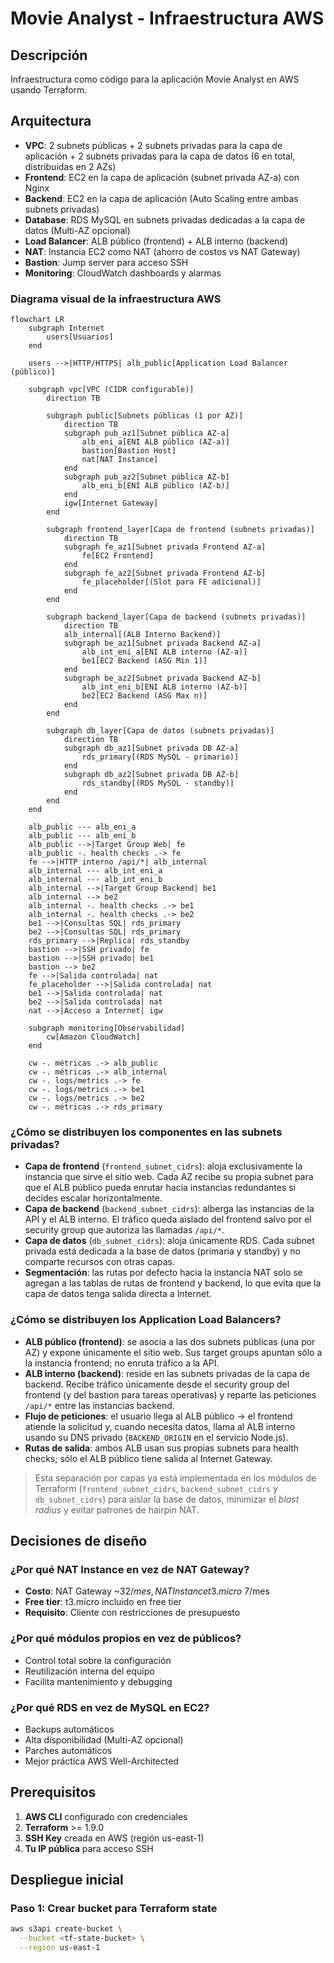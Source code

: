 # Movie Analyst - Infraestructura AWS

## Descripción
Infraestructura como código para la aplicación Movie Analyst en AWS usando Terraform.

## Arquitectura
- **VPC**: 2 subnets públicas + 2 subnets privadas para la capa de aplicación + 2 subnets privadas para la capa de datos (6 en total, distribuidas en 2 AZs)
- **Frontend**: EC2 en la capa de aplicación (subnet privada AZ-a) con Nginx
- **Backend**: EC2 en la capa de aplicación (Auto Scaling entre ambas subnets privadas)
- **Database**: RDS MySQL en subnets privadas dedicadas a la capa de datos (Multi-AZ opcional)
- **Load Balancer**: ALB público (frontend) + ALB interno (backend)
- **NAT**: Instancia EC2 como NAT (ahorro de costos vs NAT Gateway)
- **Bastion**: Jump server para acceso SSH
- **Monitoring**: CloudWatch dashboards y alarmas

### Diagrama visual de la infraestructura AWS

```mermaid
flowchart LR
    subgraph Internet
        users[Usuarios]
    end

    users -->|HTTP/HTTPS| alb_public[Application Load Balancer (público)]

    subgraph vpc[VPC (CIDR configurable)]
        direction TB

        subgraph public[Subnets públicas (1 por AZ)]
            direction TB
            subgraph pub_az1[Subnet pública AZ-a]
                alb_eni_a[ENI ALB público (AZ-a)]
                bastion[Bastion Host]
                nat[NAT Instance]
            end
            subgraph pub_az2[Subnet pública AZ-b]
                alb_eni_b[ENI ALB público (AZ-b)]
            end
            igw[Internet Gateway]
        end

        subgraph frontend_layer[Capa de frontend (subnets privadas)]
            direction TB
            subgraph fe_az1[Subnet privada Frontend AZ-a]
                fe[EC2 Frontend]
            end
            subgraph fe_az2[Subnet privada Frontend AZ-b]
                fe_placeholder[(Slot para FE adicional)]
            end
        end

        subgraph backend_layer[Capa de backend (subnets privadas)]
            direction TB
            alb_internal[(ALB Interno Backend)]
            subgraph be_az1[Subnet privada Backend AZ-a]
                alb_int_eni_a[ENI ALB interno (AZ-a)]
                be1[EC2 Backend (ASG Min 1)]
            end
            subgraph be_az2[Subnet privada Backend AZ-b]
                alb_int_eni_b[ENI ALB interno (AZ-b)]
                be2[EC2 Backend (ASG Max n)]
            end
        end

        subgraph db_layer[Capa de datos (subnets privadas)]
            direction TB
            subgraph db_az1[Subnet privada DB AZ-a]
                rds_primary[(RDS MySQL - primario)]
            end
            subgraph db_az2[Subnet privada DB AZ-b]
                rds_standby[(RDS MySQL - standby)]
            end
        end
    end

    alb_public --- alb_eni_a
    alb_public --- alb_eni_b
    alb_public -->|Target Group Web| fe
    alb_public -. health checks .-> fe
    fe -->|HTTP interno /api/*| alb_internal
    alb_internal --- alb_int_eni_a
    alb_internal --- alb_int_eni_b
    alb_internal -->|Target Group Backend| be1
    alb_internal --> be2
    alb_internal -. health checks .-> be1
    alb_internal -. health checks .-> be2
    be1 -->|Consultas SQL| rds_primary
    be2 -->|Consultas SQL| rds_primary
    rds_primary -->|Replica| rds_standby
    bastion -->|SSH privado| fe
    bastion -->|SSH privado| be1
    bastion --> be2
    fe -->|Salida controlada| nat
    fe_placeholder -->|Salida controlada| nat
    be1 -->|Salida controlada| nat
    be2 -->|Salida controlada| nat
    nat -->|Acceso a Internet| igw

    subgraph monitoring[Observabilidad]
        cw[Amazon CloudWatch]
    end

    cw -. métricas .-> alb_public
    cw -. métricas .-> alb_internal
    cw -. logs/metrics .-> fe
    cw -. logs/metrics .-> be1
    cw -. logs/metrics .-> be2
    cw -. métricas .-> rds_primary
```

### ¿Cómo se distribuyen los componentes en las subnets privadas?

- **Capa de frontend** (`frontend_subnet_cidrs`): aloja exclusivamente la instancia que sirve el sitio web. Cada AZ recibe su propia subnet para que el ALB público pueda enrutar hacia instancias redundantes si decides escalar horizontalmente.
- **Capa de backend** (`backend_subnet_cidrs`): alberga las instancias de la API y el ALB interno. El tráfico queda aislado del frontend salvo por el security group que autoriza las llamadas `/api/*`.
- **Capa de datos** (`db_subnet_cidrs`): aloja únicamente RDS. Cada subnet privada está dedicada a la base de datos (primaria y standby) y no comparte recursos con otras capas.
- **Segmentación**: las rutas por defecto hacia la instancia NAT solo se agregan a las tablas de rutas de frontend y backend, lo que evita que la capa de datos tenga salida directa a Internet.

### ¿Cómo se distribuyen los Application Load Balancers?

- **ALB público (frontend)**: se asocia a las dos subnets públicas (una por AZ) y expone únicamente el sitio web. Sus target groups apuntan sólo a la instancia frontend; no enruta tráfico a la API.
- **ALB interno (backend)**: reside en las subnets privadas de la capa de backend. Recibe tráfico únicamente desde el security group del frontend (y del bastion para tareas operativas) y reparte las peticiones `/api/*` entre las instancias backend.
- **Flujo de peticiones**: el usuario llega al ALB público → el frontend atiende la solicitud y, cuando necesita datos, llama al ALB interno usando su DNS privado (`BACKEND_ORIGIN` en el servicio Node.js).
- **Rutas de salida**: ambos ALB usan sus propias subnets para health checks; sólo el ALB público tiene salida al Internet Gateway.

> Esta separación por capas ya está implementada en los módulos de Terraform (`frontend_subnet_cidrs`, `backend_subnet_cidrs` y `db_subnet_cidrs`) para aislar la base de datos, minimizar el *blast radius* y evitar patrones de hairpin NAT.

## Decisiones de diseño

### ¿Por qué NAT Instance en vez de NAT Gateway?
- **Costo**: NAT Gateway ~$32/mes, NAT Instance t3.micro ~$7/mes
- **Free tier**: t3.micro incluido en free tier
- **Requisito**: Cliente con restricciones de presupuesto

### ¿Por qué módulos propios en vez de públicos?
- Control total sobre la configuración
- Reutilización interna del equipo
- Facilita mantenimiento y debugging

### ¿Por qué RDS en vez de MySQL en EC2?
- Backups automáticos
- Alta disponibilidad (Multi-AZ opcional)
- Parches automáticos
- Mejor práctica AWS Well-Architected

## Prerequisitos
1. **AWS CLI** configurado con credenciales
2. **Terraform** >= 1.9.0
3. **SSH Key** creada en AWS (región us-east-1)
4. **Tu IP pública** para acceso SSH

## Despliegue inicial

### Paso 1: Crear bucket para Terraform state
```bash
aws s3api create-bucket \
  --bucket <tf-state-bucket> \
  --region us-east-1
```

